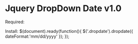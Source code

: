 Jquery DropDown Date v1.0
==========

Required:
<script type="text/javascript" src="http://code.jquery.com/jquery-1.10.2.min.js"></script>
<script type="text/javascript" src="./date.format.js"></script>

Install:
$(document).ready(function(){
    $('.dropdate').dropdate({
        dateFormat:'mm/dd/yyyy'
    });
});
